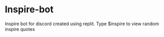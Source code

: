 # Inspire-bot
Inspire bot for discord created using replit.
Type $inspire to view random inspire quotes  
